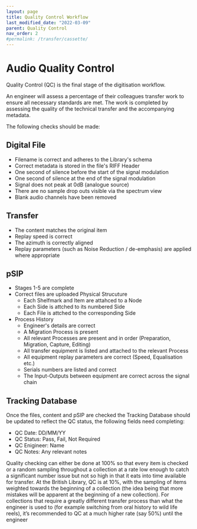 ```yaml
---
layout: page
title: Quality Control Workflow
last_modified_date: "2022-03-09"
parent: Quality Control
nav_order: 2
#permalink: /transfer/cassette/
---
```


# Audio Quality Control

Quality Control (QC) is the final stage of the digitisation workflow.

An engineer will assess a percentage of their colleagues transfer work to ensure all necessary standards are met.  The work is completed by assessing the quality of the technical transfer and the accompanying metadata.

The following checks should be made:

## Digital File
* Filename is correct and adheres to the Library's schema
* Correct metadata is stored in the file's RIFF Header
* One second of silence before the start of the signal modulation
* One second of silence at the end of the signal modulation
* Signal does not peak at 0dB (analogue source)
* There are no sample drop outs visible via the spectrum view
* Blank audio channels have been removed

## Transfer
* The content matches the original item
* Replay speed is correct
* The azimuth is correctly aligned
* Replay parameters (such as Noise Reduction / de-emphasis) are applied where appropriate

## pSIP
* Stages 1-5 are complete
* Correct files are uploaded
Physical Strucuture
  * Each Shelfmark and Item are attahced to a Node
  * Each Side is attched to its numbered Side
  * Each File is attched to the corresponding Side
* Process History
  * Engineer's details are correct
  * A Migration Process is present
  * All relevant Processes are present and in order (Preparation, Migration, Capture, Editing)
  * All transfer equipment is listed and attached to the relevant Process
  * All equipment replay parameters are correct (Speed, Equalisation etc.)
  * Serials numbers are listed and correct
  * The Input-Outputs between equipment are correct across the signal chain

## Tracking Database
Once the files, content and pSIP are checked the Tracking Database should be updated to reflect the QC status, the following fields need completing:

* QC Date: DD/MM/YY
* QC Status: Pass, Fail, Not Required
* QC Enigineer: Name
* QC Notes: Any relevant notes



Quality checking can either be done at 100% so that every item is checked or a random sampling throughout a collection at a rate low enough to catch a significant number issue but not so high in that it eats into time available for transfer. At the British Library, QC is at 10%, with the sampling of items weighted towards the beginning of a collection (the idea being that more mistakes will be apparent at the beginning of a new collection). For collections that require a greatly different transfer process than what the engineer is used to (for example switching from oral history to wild life reels), it’s recommended to QC at a much higher rate (say 50%) until the engineer
